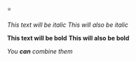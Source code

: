 :star:

*This text will be italic*
_This will also be italic_

**This text will be bold**
__This will also be bold__

_You **can** combine them_

